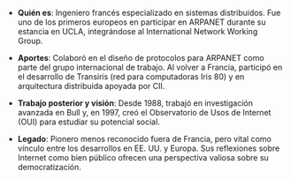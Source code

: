 - **Quién es**: Ingeniero francés especializado en sistemas distribuidos. Fue uno de los primeros europeos en participar en ARPANET durante su estancia en UCLA, integrándose al International Network Working Group.
    
- **Aportes**: Colaboró en el diseño de protocolos para ARPANET como parte del grupo internacional de trabajo. Al volver a Francia, participó en el desarrollo de Transiris (red para computadoras Iris 80) y en arquitectura distribuida apoyada por CII.
	
- **Trabajo posterior y visión**: Desde 1988, trabajó en investigación avanzada en Bull y, en 1997, creó el Observatorio de Usos de Internet (OUI) para estudiar su potencial social.
    
- **Legado**: Pionero menos reconocido fuera de Francia, pero vital como vínculo entre los desarrollos en EE. UU. y Europa. Sus reflexiones sobre Internet como bien público ofrecen una perspectiva valiosa sobre su democratización.